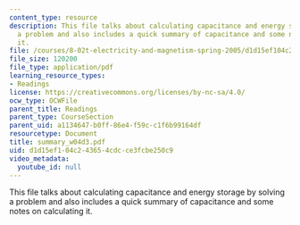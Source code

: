 ```yaml
---
content_type: resource
description: This file talks about calculating capacitance and energy storage by solving
  a problem and also includes a quick summary of capacitance and some notes on calculating
  it.
file: /courses/8-02t-electricity-and-magnetism-spring-2005/d1d15ef104c243654cdcce3fcbe250c9_summary_w04d3.pdf
file_size: 120200
file_type: application/pdf
learning_resource_types:
- Readings
license: https://creativecommons.org/licenses/by-nc-sa/4.0/
ocw_type: OCWFile
parent_title: Readings
parent_type: CourseSection
parent_uid: a1134647-b0ff-86e4-f59c-c1f6b99164df
resourcetype: Document
title: summary_w04d3.pdf
uid: d1d15ef1-04c2-4365-4cdc-ce3fcbe250c9
video_metadata:
  youtube_id: null
---
```

This file talks about calculating capacitance and energy storage by solving a problem and also includes a quick summary of capacitance and some notes on calculating it.